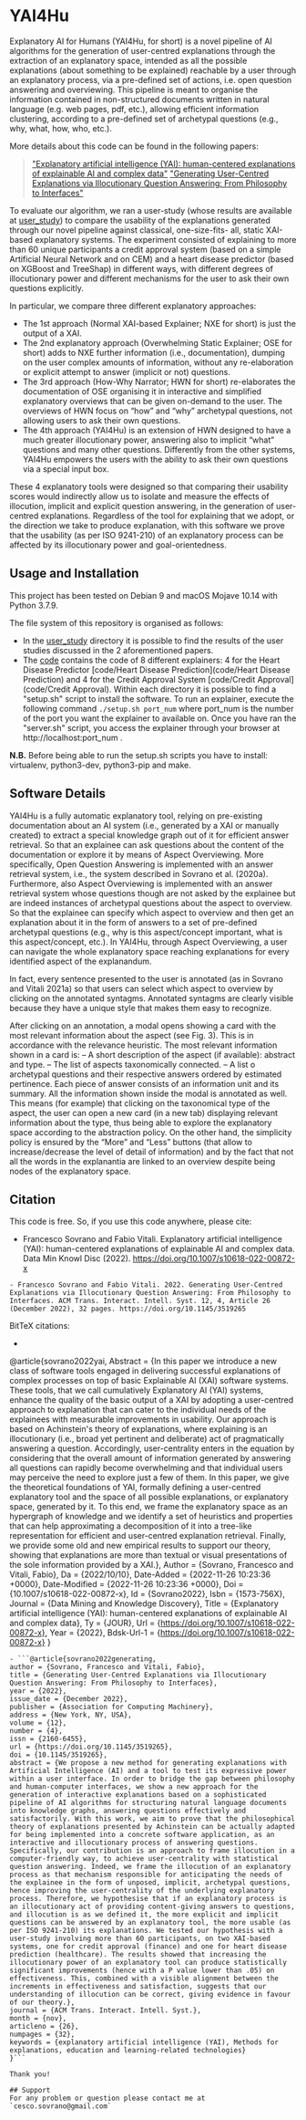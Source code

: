 # YAI4Hu
Explanatory AI for Humans (YAI4Hu, for short) is a novel pipeline of AI algorithms for the generation of user-centred explanations through the extraction of an explanatory space, intended as all the possible explanations (about something to be explained) reachable by a user through an explanatory process, via a pre-defined set of actions, i.e. open question answering and overviewing. This pipeline is meant to organise the information contained in non-structured documents written in natural language (e.g. web pages, pdf, etc.), allowing efficient information clustering, according to a pre-defined set of archetypal questions (e.g., why, what, how, who, etc.).

More details about this code can be found in the following papers:
> ["Explanatory artificial intelligence (YAI): human-centered explanations of explainable AI and complex data"](https://doi.org/10.1007/s10618-022-00872-x)
> ["Generating User-Centred Explanations via Illocutionary Question Answering: From Philosophy to Interfaces"](https://doi.org/10.1145/3519265)

To evaluate our algorithm, we ran a user-study (whose results are available at [user_study](user_study)) to compare the usability of the explanations generated through our novel pipeline against classical, one-size-fits- all, static XAI-based explanatory systems. The experiment consisted of explaining to more than 60 unique participants a credit approval system (based on a simple Artificial Neural Network and on CEM) and a heart disease predictor (based on XGBoost and TreeShap) in different ways, with different degrees of illocutionary power and different mechanisms for the user to ask their own questions explicitly.

In particular, we compare three different explanatory approaches:
- The 1st approach (Normal XAI-based Explainer; NXE for short) is just the output of a XAI.
- The 2nd explanatory approach (Overwhelming Static Explainer; OSE for short) adds to NXE further information (i.e., documentation), dumping on the user complex amounts of information, without any re-elaboration or explicit attempt to answer (implicit or not) questions.
- The 3rd approach (How-Why Narrator; HWN for short) re-elaborates the documentation of OSE organising it in interactive and simplified explanatory overviews that can be given on-demand to the user. The overviews of HWN focus on “how” and “why” archetypal questions, not allowing users to ask their own questions.
- The 4th approach (YAI4Hu) is an extension of HWN designed to have a much greater illocutionary power, answering also to implicit “what” questions and many other questions. Differently from the other systems, YAI4Hu empowers the users with the ability to ask their own questions via a special input box. 

These 4 explanatory tools were designed so that comparing their usability scores would indirectly allow us to isolate and measure the effects of illocution, implicit and explicit question answering, in the generation of user-centred explanations.
Regardless of the tool for explaining that we adopt, or the direction we take to produce explanation, with this software we prove that the usability (as per ISO 9241-210) of an explanatory process can be affected by its illocutionary power and goal-orientedness.

## Usage and Installation
This project has been tested on Debian 9 and macOS Mojave 10.14 with Python 3.7.9. 

The file system of this repository is organised as follows:
- In the [user_study](user_study) directory it is possible to find the results of the user studies discussed in the 2 aforementioned papers.
- The [code](code) contains the code of 8 different explainers: 4 for the Heart Disease Predictor [code/Heart Disease Prediction](code/Heart Disease Prediction) and 4 for the Credit Approval System [code/Credit Approval](code/Credit Approval). Within each directory it is possible to find a "setup.sh" script to install the software. To run an explainer, execute the following command ```./setup.sh port_num``` where port_num is the number of the port you want the explainer to available on. Once you have ran the "server.sh" script, you access the explainer through your browser at http://localhost:port_num .

**N.B.** Before being able to run the setup.sh scripts you have to install: virtualenv, python3-dev, python3-pip and make. 

## Software Details
YAI4Hu is a fully automatic explanatory tool, relying on pre-existing documentation about an AI system (i.e., generated by a XAI or manually created) to extract a special knowledge graph out of it for efficient answer retrieval. So that an explainee can ask questions about the content of the documentation or explore it by means of Aspect Overviewing. More specifically, Open Question Answering is implemented with an answer retrieval system, i.e., the system described in Sovrano et al. (2020a). Furthermore, also Aspect Overviewing is implemented with an answer retrieval system whose questions though are not asked by the explainee but are indeed instances of archetypal questions about the aspect to overview. So that the explainee can specify which aspect to overview and then get an explanation about it in the form of answers to a set of pre-defined archetypal questions (e.g., why is this aspect/concept important, what is this aspect/concept, etc.).
In YAI4Hu, through Aspect Overviewing, a user can navigate the whole explanatory space reaching explanations for every identified aspect of the explanandum.

In fact, every sentence presented to the user is annotated (as in Sovrano and Vitali 2021a) so that users can select which aspect to overview by clicking on the annotated syntagms. Annotated syntagms are clearly visible because they have a unique style that makes them easy to recognize.

After clicking on an annotation, a modal opens showing a card with the most relevant information about the aspect (see Fig. 3). This is in accordance with the relevance heuristic.
The most relevant information shown in a card is:
– A short description of the aspect (if available): abstract and type.
– The list of aspects taxonomically connected.
– A list o archetypal questions and their respective answers ordered by estimated
pertinence. Each piece of answer consists of an information unit and its summary.
All the information shown inside the modal is annotated as well. This means (for example) that clicking on the taxonomical type of the aspect, the user can open a new card (in a new tab) displaying relevant information about the type, thus being able to explore the explanatory space according to the abstraction policy.
On the other hand, the simplicity policy is ensured by the “More” and “Less” buttons (that allow to increase/decrease the level of detail of information) and by the fact that not all the words in the explanantia are linked to an overview despite being nodes of the explanatory space.

## Citation
This code is free. So, if you use this code anywhere, please cite:
- Francesco Sovrano and Fabio Vitali. Explanatory artificial intelligence (YAI): human-centered explanations of explainable AI and complex data. Data Min Knowl Disc (2022). https://doi.org/10.1007/s10618-022-00872-x
```
- Francesco Sovrano and Fabio Vitali. 2022. Generating User-Centred Explanations via Illocutionary Question Answering: From Philosophy to Interfaces. ACM Trans. Interact. Intell. Syst. 12, 4, Article 26 (December 2022), 32 pages. https://doi.org/10.1145/3519265
```

BitTeX citations:
- ```
@article{sovrano2022yai,
	Abstract = {In this paper we introduce a new class of software tools engaged in delivering successful explanations of complex processes on top of basic Explainable AI (XAI) software systems. These tools, that we call cumulatively Explanatory AI (YAI) systems, enhance the quality of the basic output of a XAI by adopting a user-centred approach to explanation that can cater to the individual needs of the explainees with measurable improvements in usability. Our approach is based on Achinstein's theory of explanations, where explaining is an illocutionary (i.e., broad yet pertinent and deliberate) act of pragmatically answering a question. Accordingly, user-centrality enters in the equation by considering that the overall amount of information generated by answering all questions can rapidly become overwhelming and that individual users may perceive the need to explore just a few of them. In this paper, we give the theoretical foundations of YAI, formally defining a user-centred explanatory tool and the space of all possible explanations, or explanatory space, generated by it. To this end, we frame the explanatory space as an hypergraph of knowledge and we identify a set of heuristics and properties that can help approximating a decomposition of it into a tree-like representation for efficient and user-centred explanation retrieval. Finally, we provide some old and new empirical results to support our theory, showing that explanations are more than textual or visual presentations of the sole information provided by a XAI.},
	Author = {Sovrano, Francesco and Vitali, Fabio},
	Da = {2022/10/10},
	Date-Added = {2022-11-26 10:23:36 +0000},
	Date-Modified = {2022-11-26 10:23:36 +0000},
	Doi = {10.1007/s10618-022-00872-x},
	Id = {Sovrano2022},
	Isbn = {1573-756X},
	Journal = {Data Mining and Knowledge Discovery},
	Title = {Explanatory artificial intelligence (YAI): human-centered explanations of explainable AI and complex data},
	Ty = {JOUR},
	Url = {https://doi.org/10.1007/s10618-022-00872-x},
	Year = {2022},
	Bdsk-Url-1 = {https://doi.org/10.1007/s10618-022-00872-x}
}
```
- ```@article{sovrano2022generating,
author = {Sovrano, Francesco and Vitali, Fabio},
title = {Generating User-Centred Explanations via Illocutionary Question Answering: From Philosophy to Interfaces},
year = {2022},
issue_date = {December 2022},
publisher = {Association for Computing Machinery},
address = {New York, NY, USA},
volume = {12},
number = {4},
issn = {2160-6455},
url = {https://doi.org/10.1145/3519265},
doi = {10.1145/3519265},
abstract = {We propose a new method for generating explanations with Artificial Intelligence (AI) and a tool to test its expressive power within a user interface. In order to bridge the gap between philosophy and human-computer interfaces, we show a new approach for the generation of interactive explanations based on a sophisticated pipeline of AI algorithms for structuring natural language documents into knowledge graphs, answering questions effectively and satisfactorily. With this work, we aim to prove that the philosophical theory of explanations presented by Achinstein can be actually adapted for being implemented into a concrete software application, as an interactive and illocutionary process of answering questions. Specifically, our contribution is an approach to frame illocution in a computer-friendly way, to achieve user-centrality with statistical question answering. Indeed, we frame the illocution of an explanatory process as that mechanism responsible for anticipating the needs of the explainee in the form of unposed, implicit, archetypal questions, hence improving the user-centrality of the underlying explanatory process. Therefore, we hypothesise that if an explanatory process is an illocutionary act of providing content-giving answers to questions, and illocution is as we defined it, the more explicit and implicit questions can be answered by an explanatory tool, the more usable (as per ISO 9241-210) its explanations. We tested our hypothesis with a user-study involving more than 60 participants, on two XAI-based systems, one for credit approval (finance) and one for heart disease prediction (healthcare). The results showed that increasing the illocutionary power of an explanatory tool can produce statistically significant improvements (hence with a P value lower than .05) on effectiveness. This, combined with a visible alignment between the increments in effectiveness and satisfaction, suggests that our understanding of illocution can be correct, giving evidence in favour of our theory.},
journal = {ACM Trans. Interact. Intell. Syst.},
month = {nov},
articleno = {26},
numpages = {32},
keywords = {explanatory artificial intelligence (YAI), Methods for explanations, education and learning-related technologies}
}```

Thank you!

## Support
For any problem or question please contact me at `cesco.sovrano@gmail.com`
